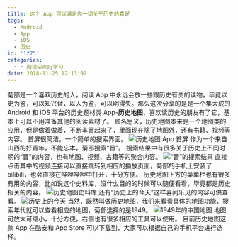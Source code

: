 ```yaml
---
title: 这个 App 可以满足你一切关于历史的喜好
tags:
  - Android
  - App
  - iOS
  - 历史
id: '1275'
categories:
  - - 阅读&amp;学习
date: 2018-11-25 12:13:02
---
```


菊部是一个喜欢历史的人，阅读 App 中永远会放一些跟历史有关的读物，毕竟以史为鉴，可以知兴替，以人为鉴，可以明得失。那么这次分享的是是一个集大成的 Android 和 iOS 平台的历史题材类 App-**历史地图**，喜欢读历史的朋友有了它，基本上可以不用准备其他的阅读素材了。 顾名思义，历史地图本来是一个地图类的应用，但是做着做着，不断丰富起来了，里面现在除了地图外，还有书籍、视频等内容。 首屏很简洁，一个简单的搜索界面。 ![历史地图 App 首屏](https://i.loli.net/2018/11/25/5bfa1891804ca.jpg) 作为一个来自山西的好青年，不能忘本，菊部搜索“晋”。 搜索结果中有很多关于历史上不同时期的“晋”的内容，也有地图、视频、古籍等的聚合内容。 ![“晋”的搜索结果](https://i.loli.net/2018/11/25/5bfa19255c21f.jpg) 直接点击其中的视频连接可以直接跳转到相应的播放页面，菊部的手机上安装了 bilibili，也会直接在哔哩哔哩中打开，十分方便。 历史地图下方的菜单栏也有很多有用的内容，比如说这个史料库，没什么目的的时候可以随便看看，毕竟都是历史相关的内容。 ![历史地图史料库](https://i.loli.net/2018/11/25/5bfa19b9a9670.jpg) 还有“历史上的今天”这样喜闻乐见的内容可供查看。 ![历史上的今天](https://i.loli.net/2018/11/25/5bfa1a2180bc1.jpg) 当然，既然叫做历史地图，我们来看看具体的地图功能，搜索年代就可以查看相应的地图，菊部选择的是1949。 ![1949年的中国地图](https://i.loli.net/2018/11/25/5bfa1a708b257.jpg) 地图可放大可缩小，十分方便，右侧也有很多相应的工具可以使用。 目前历史地图这款 App 在酷安和 App Store 可以下载到，大家可以根据自己的手机平台进行选择。